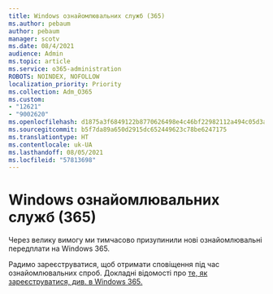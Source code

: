 ```yaml
---
title: Windows ознайомлювальних служб (365)
ms.author: pebaum
author: pebaum
manager: scotv
ms.date: 08/4/2021
audience: Admin
ms.topic: article
ms.service: o365-administration
ROBOTS: NOINDEX, NOFOLLOW
localization_priority: Priority
ms.collection: Adm_O365
ms.custom:
- "12621"
- "9002620"
ms.openlocfilehash: d1875a3f6849122b8770626498e4c46bf22982112a494c05d3acf0c313f2fa46
ms.sourcegitcommit: b5f7da89a650d2915dc652449623c78be6247175
ms.translationtype: HT
ms.contentlocale: uk-UA
ms.lasthandoff: 08/05/2021
ms.locfileid: "57813698"
---
```

# <a name="windows-365-trial-availability"></a>Windows ознайомлювальних служб (365)

Через велику вимогу ми тимчасово призупинили нові ознайомлювальні передплати на Windows 365.

Радимо зареєструватися, щоб отримати сповіщення під час ознайомлювальних спроб. Докладні відомості про [те, як зареєструватися, див. в Windows 365.](https://aka.ms/Win365InfoNotification)